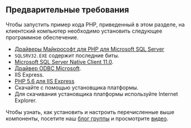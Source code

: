 
## Предварительные требования


Чтобы запустить пример кода PHP, приведенный в этом разделе, на клиентский компьютер необходимо установить следующее программное обеспечение.


- [Драйверы Майкрософт для PHP для Microsoft SQL Server](http://www.microsoft.com/download/details.aspx?id=20098)
 - `SQLSRV32.EXE` содержит последние биты.
- [Microsoft SQL Server Native Client 11.0](http://www.microsoft.com/download/details.aspx?id=36434).
- [Драйвер ODBC Microsoft](https://www.microsoft.com/ru-ru/download/details.aspx?id=36434).
- IIS Express.
- [PHP 5.6 для IIS Express](http://www.microsoft.com/web/downloads/platform.aspx)
 - Скачайте с помощью установщика платформы.
 - Для скачивания установщика платформы используйте Internet Explorer.


Чтобы узнать, как установить и настроить перечисленные выше компоненты, посетите наш [блог группы](http://blogs.msdn.com/b/sqlphp/archive/2015/05/11/getting-started-with-php-and-microsoft-sql-server.aspx) и просмотрите [видео](https://www.youtube.com/watch?v=0oCjiRK_tUk).


<!--
This include file is probably used in the following topics:
sql-database-develop-php-simple-windows.md
sql-database-develop-php-retry-windows.md

MightyPen = genemi
meet-bhagdev
DateOfLatestFreshnessVerification = 2015-07-10
DateOfLatestContentUpdate = 2015-07-10
-->

<!---HONumber=August15_HO6-->